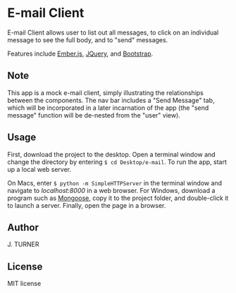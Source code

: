 E-mail Client
=================

E-mail Client allows user to list out all messages, to click on an individual message to see the full body, and to "send" messages.

Features include [Ember.js](http://emberjs.com), [JQuery](http://jquery.com/),
and [Bootstrap](http://getbootstrap.com/).

Note
-----

This app is a mock e-mail client, simply illustrating the relationships between the components. The nav bar includes a "Send Message" tab, which will be incorporated in a later incarnation of the app (the "send message" function will be de-nested from the "user" view).


Usage
-----

First, download the project to the desktop. Open a terminal window
and change the directory by entering `$ cd Desktop/e-mail`.
To run the app, start up a local web server.

On Macs, enter `$ python -m SimpleHTTPServer` in the terminal
window and navigate to *localhost:8000* in a web browser. For Windows,
download a program such as [Mongoose](http://cesanta.com/mongoose.shtml), copy it to the project
folder, and double-click it to launch a server. Finally, open the page
in a browser.


Author
-----

J. TURNER


License
-------

MIT license
